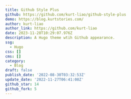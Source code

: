 ```yaml
---
title: Github Style Plus
github: https://github.com/kurt-liao/github-style-plus
demo: https://blog.kurtstories.com/
author: kurt-liao
author_link: https://github.com/kurt-liao
date: 2023-11-28T10:29:07.976Z
description: A Hugo theme wtih Github appearance.
ssg:
  - Hugo
css: []
cms: []
category:
  - Blog
draft: false
publish_date: '2022-08-30T03:32:53Z'
update_date: '2022-11-27T06:41:08Z'
github_star: 14
github_fork: 5
---
```

